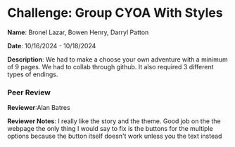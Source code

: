 # Challenge: Group CYOA With Styles

**Name**: Bronel Lazar, Bowen Henry, Darryl Patton

**Date**: 10/16/2024 - 10/18/2024

**Description**: We had to make a choose your own adventure with a minimum of 9 pages. We had to collab through github. It also required 3 different types of endings. 

### Peer Review

**Reviewer**:Alan Batres

**Reviewer Notes**: I really like the story and the theme. Good job on the the webpage the only thing I would say to fix is the buttons for the multiple options because the button itself doesn't work unless you the text instead
